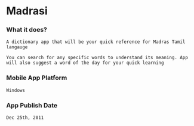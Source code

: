 # Madrasi

### What it does?
	
	A dictionary app that will be your quick reference for Madras Tamil langauge
	
	You can search for any specific words to understand its meaning. App will also suggest a word of the day for your quick learning
	
### Mobile App Platform
	
	Windows

### App Publish Date
	
	Dec 25th, 2011

